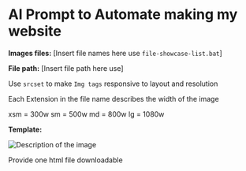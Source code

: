 # AI Prompt to Automate making my website

**Images files:**
[Insert file names here use `file-showcase-list.bat`]

**File path:**
[Insert file path here use]

Use `srcset` to make `Img tags` responsive to layout and resolution

Each Extension in the file name describes the width of the image

xsm = 300w
sm = 500w
md = 800w
lg = 1080w

**Template:**

<img 
src="image-xsm.jpg" 
srcset="
 image-xsm.jpg 300w,
 image-sm.jpg 500w,
 image-md.jpg 800w,
 image-lg.jpg 1080w
 " 
sizes="(max-width: 600px) 100vw, (max-width: 992px) 50vw, 33vw"
 alt="Description of the image"
 loading="lazy" class="image-style">

Provide one html file downloadable
